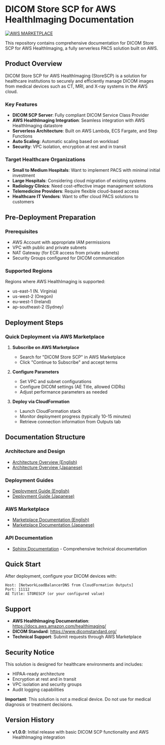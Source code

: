 # DICOM Store SCP for AWS HealthImaging Documentation

[![AWS MARKETPLACE](https://img.shields.io/badge/AWS%20MARKETPLACE-v1.0.0-orange?style=for-the-badge&logo=amazon-aws)](https://aws.amazon.com/marketplace/pp/prodview-a5gbqrjog5eww)

This repository contains comprehensive documentation for DICOM Store SCP for AWS HealthImaging, a fully serverless PACS solution built on AWS.

## Product Overview

DICOM Store SCP for AWS HealthImaging (StoreSCP) is a solution for healthcare institutions to securely and efficiently manage DICOM images from medical devices such as CT, MRI, and X-ray systems in the AWS cloud.

### Key Features

- **DICOM SCP Server**: Fully compliant DICOM Service Class Provider
- **AWS HealthImaging Integration**: Seamless integration with AWS HealthImaging datastore
- **Serverless Architecture**: Built on AWS Lambda, ECS Fargate, and Step Functions
- **Auto Scaling**: Automatic scaling based on workload
- **Security**: VPC isolation, encryption at rest and in transit

### Target Healthcare Organizations

- **Small to Medium Hospitals**: Want to implement PACS with minimal initial investment
- **Large Hospitals**: Considering cloud migration of existing systems
- **Radiology Clinics**: Need cost-effective image management solutions
- **Telemedicine Providers**: Require flexible cloud-based access
- **Healthcare IT Vendors**: Want to offer cloud PACS solutions to customers

## Pre-Deployment Preparation

### Prerequisites

- AWS Account with appropriate IAM permissions
- VPC with public and private subnets
- NAT Gateway (for ECR access from private subnets)
- Security Groups configured for DICOM communication

### Supported Regions

Regions where AWS HealthImaging is supported:

- us-east-1 (N. Virginia)
- us-west-2 (Oregon)
- eu-west-1 (Ireland)
- ap-southeast-2 (Sydney)

## Deployment Steps

### Quick Deployment via AWS Marketplace

1. **Subscribe on AWS Marketplace**
   - Search for "DICOM Store SCP" in AWS Marketplace
   - Click "Continue to Subscribe" and accept terms

2. **Configure Parameters**
   - Set VPC and subnet configurations
   - Configure DICOM settings (AE Title, allowed CIDRs)
   - Adjust performance parameters as needed

3. **Deploy via CloudFormation**
   - Launch CloudFormation stack
   - Monitor deployment progress (typically 10-15 minutes)
   - Retrieve connection information from Outputs tab

## Documentation Structure

### Architecture and Design
- [Architecture Overview (English)](ARCHITECTURE_OVERVIEW_EN.md)
- [Architecture Overview (Japanese)](ARCHITECTURE_OVERVIEW.md)

### Deployment Guides
- [Deployment Guide (English)](DEPLOYMENT_GUIDE_EN.md)
- [Deployment Guide (Japanese)](DEPLOYMENT_GUIDE.md)

### AWS Marketplace
- [Marketplace Documentation (English)](MARKETPLACE_DOCUMENTATION_EN.md)
- [Marketplace Documentation (Japanese)](MARKETPLACE_DOCUMENTATION.md)

### API Documentation
- [Sphinx Documentation](docs/build/html/index.html) - Comprehensive technical documentation

## Quick Start

After deployment, configure your DICOM devices with:

```
Host: [NetworkLoadBalancerDNS from CloudFormation Outputs]
Port: 11112
AE Title: STORESCP (or your configured value)
```

## Support

- **AWS HealthImaging Documentation**: https://docs.aws.amazon.com/healthimaging/
- **DICOM Standard**: https://www.dicomstandard.org/
- **Technical Support**: Submit requests through AWS Marketplace

## Security Notice

This solution is designed for healthcare environments and includes:

- HIPAA-ready architecture
- Encryption at rest and in transit
- VPC isolation and security groups
- Audit logging capabilities

**Important**: This solution is not a medical device. Do not use for medical diagnosis or treatment decisions.

## Version History

- **v1.0.0**: Initial release with basic DICOM SCP functionality and AWS HealthImaging integration